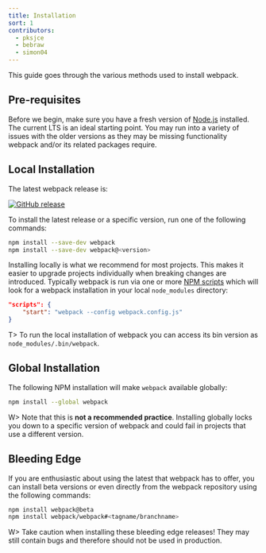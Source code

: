 ```yaml
---
title: Installation
sort: 1
contributors:
  - pksjce
  - bebraw
  - simon04
---
```


This guide goes through the various methods used to install webpack.


## Pre-requisites

Before we begin, make sure you have a fresh version of [Node.js](https://nodejs.org/en/) installed. The current LTS is an ideal starting point. You may run into a variety of issues with the older versions as they may be missing functionality webpack and/or its related packages require.


## Local Installation

The latest webpack release is:

[![GitHub release](https://img.shields.io/github/release/webpack/webpack.svg?style=flat-square)](https://github.com/webpack/webpack/releases)

To install the latest release or a specific version, run one of the following commands:

``` bash
npm install --save-dev webpack
npm install --save-dev webpack@<version>
```

Installing locally is what we recommend for most projects. This makes it easier to upgrade projects individually when breaking changes are introduced. Typically webpack is run via one or more [NPM scripts]() which will look for a webpack installation in your local `node_modules` directory:

```json
"scripts": {
	"start": "webpack --config webpack.config.js"
}
```

T> To run the local installation of webpack you can access its bin version as `node_modules/.bin/webpack`.


## Global Installation

The following NPM installation will make `webpack` available globally:

``` bash
npm install --global webpack
```

W> Note that this is __not a recommended practice__. Installing globally locks you down to a specific version of webpack and could fail in projects that use a different version.


## Bleeding Edge

If you are enthusiastic about using the latest that webpack has to offer, you can install beta versions or even directly from the webpack repository using the following commands:

``` bash
npm install webpack@beta
npm install webpack/webpack#<tagname/branchname>
```

W> Take caution when installing these bleeding edge releases! They may still contain bugs and therefore should not be used in production.
